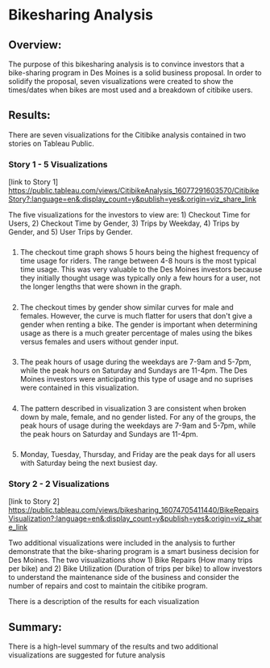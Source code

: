 # Bikesharing Analysis

## Overview:
The purpose of this bikesharing analysis is to convince investors that a bike-sharing program in Des Moines is a solid business proposal. In order to solidify the proposal, seven visualizations were created to show the times/dates when bikes are most used and a breakdown of citibike users.

## Results:

There are seven visualizations for the Citibike analysis contained in two stories on Tableau Public. 

### Story 1 - 5 Visualizations

[link to Story 1] https://public.tableau.com/views/CitibikeAnalysis_16077291603570/CitibikeStory?:language=en&:display_count=y&publish=yes&:origin=viz_share_link

The five visualizations for the investors to view are: 1) Checkout Time for Users, 2) Checkout Time by Gender, 3) Trips by Weekday, 4) Trips by Gender, and 5) User Trips by Gender.

#### 
##### 
1. The checkout time graph shows 5 hours being the highest frequency of time usage for riders. The range between 4-8 hours is the most typical time usage. This was very valuable to the Des Moines investors because they initially thought usage was typically only a few hours for a user, not the longer lengths that were shown in the graph.

#####
2. The checkout times by gender show similar curves for male and females. However, the curve is much flatter for users that don't give a gender when renting a bike. The gender is important when determining usage as there is a much greater percentage of males using the bikes versus females and users without gender input.

#####
3. The peak hours of usage during the weekdays are 7-9am and 5-7pm, while the peak hours on Saturday and Sundays are 11-4pm. The Des Moines investors were anticipating this type of usage and no suprises were contained in this visualization. 

#####
4. The pattern described in visualization 3 are consistent when broken down by male, female, and no gender listed. For any of the groups, the peak hours of usage during the weekdays are 7-9am and 5-7pm, while the peak hours on Saturday and Sundays are 11-4pm.

#####
5. Monday, Tuesday, Thursday, and Friday are the peak days for all users with Saturday being the next busiest day.

### Story 2 - 2 Visualizations

[link to Story 2] https://public.tableau.com/views/bikesharing_16074705411440/BikeRepairsVisualization?:language=en&:display_count=y&publish=yes&:origin=viz_share_link

Two additional visualizations were included in the analysis to further demonstrate that the bike-sharing program is a smart business decision for Des Moines. The two visualizations show 1) Bike Repairs (How many trips per bike) and 2) Bike Utilization (Duration of trips per bike) to allow investors to understand the maintenance side of the business and consider the number of repairs and cost to maintain the citibike program.

There is a description of the results for each visualization

## Summary:

There is a high-level summary of the results and two additional visualizations are suggested for future analysis

